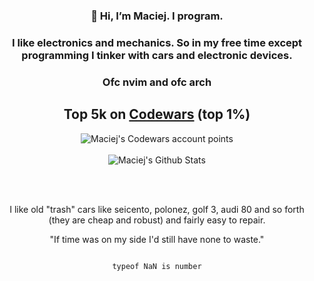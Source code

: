 <div align="center">
  
### 👋 Hi, I’m Maciej. I program.

### I like electronics and mechanics. So in my free time except programming I tinker with cars and electronic devices.

### Ofc nvim and ofc arch

## Top 5k on [Codewars](https://www.codewars.com/users/maciejbaba/stats) (top 1%)
<img src="https://www.codewars.com/users/maciejbaba/badges/large" alt="Maciej's Codewars account points">
<br/><br/>
  
<img alt="Maciej's Github Stats" src="https://github-readme-stats-taupe-tau.vercel.app/api?username=maciejbaba&count_private=true&theme=tokyonight">

<br/><br/>

I like old "trash" cars like seicento, polonez, golf 3, audi 80 and so forth (they are cheap and robust) and fairly easy to repair.

"If time was on my side I'd still have none to waste."

                                                                                                                                                                                                                                                                                    typeof NaN is number


</div>
